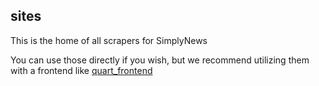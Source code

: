 ## sites

This is the home of all scrapers for SimplyNews

You can use those directly if you wish, but we recommend utilizing them
with a frontend like [quart_frontend](https://git.sr.ht/~metalune/quart_frontend)
